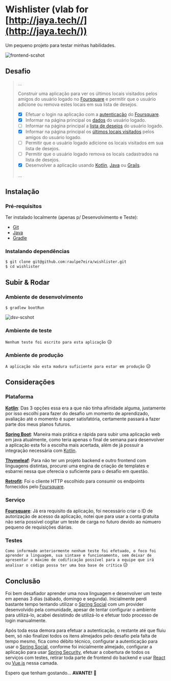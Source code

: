 # Wishlister (vlab for [http://jaya.tech//](http://jaya.tech/))

Um pequeno projeto para testar minhas habilidades.

![frontend-scshot](../master/scshot/frontend-scshot.png)

## Desafio

> ...
>
> Construir uma aplicação para ver os últimos locais visitados pelos amigos do usuário logado no [Foursquare](https://developer.foursquare.com/) e permitir que o usuário adicione ou remova estes locais em sua lista de desejos.
>
> - [X] Efetuar o login na aplicação com a [autenticação](https://developer.foursquare.com/docs/api/configuration/authentication) do [Foursquare](https://developer.foursquare.com/).
> - [X] Informar na página principal os [dados](https://developer.foursquare.com/docs/api/users/details) do usuário logado.
> - [ ] Informar na página principal a [lista de desejos](https://developer.foursquare.com/docs/api/users/details) do usuário logado.
> - [X] Informar na página principal os [últimos locais visitados](https://developer.foursquare.com/docs/api/checkins/recent) pelos amigos do usuário logado.
> - [ ] Permitir que o usuário logado adicione os locais visitados em sua lista de desejos.
> - [ ] Permitir que o usuário logado remova os locais cadastrados na lista de desejos.
> - [X] Desenvolver a aplicação usando [Kotlin](kotlinlang.org), [Java](https://java.com/) ou [Grails](https://grails.org/).
>
> ...

## Instalação

### Pré-requisitos

Ter instalado localmente (apenas p/ Desenvolvimento e Teste):
- [Git](https://git-scm.com/)
- [Java](https://java.com/)
- [Gradle](https://gradle.org/)

### Instalando dependências

```bash
$ git clone git@github.com:raulpe7eira/wishlister.git
$ cd wishlister
```

## Subir & Rodar

### Ambiente de desenvolvimento

```bash
$ gradlew bootRun
```
![dsv-scshot](../master/scshot/dsv-scshot.png)

### Ambiente de teste

`Nenhum teste foi escrito para esta aplicação` :disappointed_relieved:

### Ambiente de produção

`A aplicação não esta madura suficiente para estar em produção` :disappointed_relieved:

## Considerações

### Plataforma

**[Kotlin](kotlinlang.org)**: Das 3 opções essa era a que não tinha afinidade alguma, justamente por isso escolhi para fazer do desafio um momento de aprendizado, avaliação até o momento é super satisfatória, certamente passará a fazer parte dos meus planos futuros.
 
**[Spring Boot](https://projects.spring.io/spring-boot/)**: Maneira mais prática e rápida para subir uma aplicação web em java atualmente, como teria apenas o final de semana para desenvolver a aplicação esta foi a escolha mais acertada, além de já possuir a integração necessária com [Kotlin](kotlinlang.org).
 
**[Thymeleaf](http://thymeleaf.org)**: Para não ter um projeto backend e outro frontend com linguagens distintas, procurei uma engina de criação de templates e esbarrei nessa que oferecia o suficiente para o desafio em questão.

**[Retrofit](http://square.github.io/retrofit/)**: Foi o cliente HTTP escolhido para consumir os endpoints fornecidos pelo [Foursquare](https://developer.foursquare.com/).

### Serviço

**[Foursquare](https://developer.foursquare.com/)**: Já era requisito da aplicação, foi necessário criar o ID de autorização de acesso da aplicação, notei que para usar a conta gratuita não seria possível cogitar um teste de carga no futuro devido ao númuero pequeno de requisições diárias.

### Testes

`Como informado anteriormente nenhum teste foi efetuado, o foco foi aprender a linguagem, sua sintaxe e funcionamento, sem deixar de apresentar o máximo de codificação possível para a equipe que irá analisar o código possa ter uma boa base de crítica` :disappointed_relieved:

## Conclusão

Foi bem desafiador aprender uma nova linguagem e desenvolver um teste em apenas 3 dias (sábado, domingo e segunda). Inicialmente perdi bastante tempo tentando utilizar o [Spring Social](https://projects.spring.io/spring-social/) com um provider desenvolvido pela comunidade, apesar de tentar configurar o ambiente para utilizá-lo, acabei desistindo de utilizá-lo e efetuar todo processo de login manualmente.

Após toda essa demora para efetuar a autenticação, o restante até que fluiu bem, só não finalizei todos os itens almejados pelo desafio pela falta de tempo mesmo, fica como débito técnico, configurar a autenticação para usar o [Spring Social](https://projects.spring.io/spring-social/), conforme foi inicialmente almejado, configurar a aplicação para usar [Spring Security](https://projects.spring.io/spring-security/), efetuar a cobertura de todos os serviços com testes, retirar toda parte de frontend do backend e usar [React](https://reactjs.org/) ou [Vue.js](https://vuejs.org/) nessa camada.

Espero que tenham gostando... **AVANTE!** :muscle:
